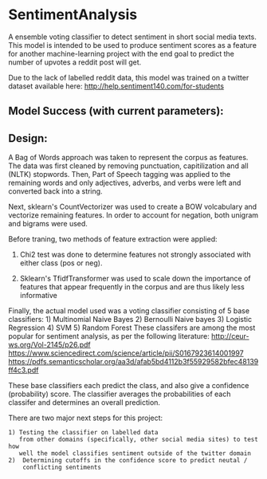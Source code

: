 # SentimentAnalysis
A ensemble voting classifier to detect sentiment in short social media texts.
This model is intended to be used to produce sentiment scores as a feature for
another machine-learning project with the end goal to predict the number of
upvotes a reddit post will get.

Due to the lack of labelled reddit data, this model was trained on a twitter dataset
available here: http://help.sentiment140.com/for-students

## Model Success (with current parameters):





## Design:
A Bag of Words approach was taken to represent the corpus as features. The
data was first cleaned by removing punctuation, capitilization and all
(NLTK) stopwords. Then, Part of Speech tagging was applied to the remaining
words and only adjectives, adverbs, and verbs were left and converted back
into a string.

Next, sklearn's CountVectorizer was used to create a BOW volcabulary and vectorize
remaining features. In order to account for negation, both unigram and bigrams were used.

Before traning, two methods of feature extraction were applied:

1) Chi2 test was done to determine features not strongly associated with either class
(pos or neg).

2) Sklearn's TfidfTransformer was used to scale down the importance of features
that appear frequently in the corpus and are thus likely less informative

Finally, the actual model used was a voting classifier consisting of 5 base classifiers:
    1) Multinomial Naive Bayes
    2) Bernoulli Naive bayes
    3) Logistic Regression
    4) SVM
    5) Random Forest
These classifers are among the most popular for sentiment analysis, as per the following
literature:
http://ceur-ws.org/Vol-2145/p26.pdf
https://www.sciencedirect.com/science/article/pii/S0167923614001997
https://pdfs.semanticscholar.org/aa3d/afab5bd4112b3f55929582bfec48139ff4c3.pdf

These base classifiers each predict the class, and also give a confidence
(probability) score. The classifier averages the probabilities of each classifer and
determines an overall prediction.

There are two major next steps for this project:

    1) Testing the classifier on labelled data
       from other domains (specifically, other social media sites) to test how
       well the model classifies sentiment outside of the twitter domain
    2)  Determining cutoffs in the confidence score to predict neutal /
        conflicting sentiments
